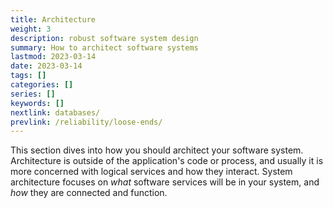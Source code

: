 ```yaml
---
title: Architecture
weight: 3
description: robust software system design
summary: How to architect software systems
lastmod: 2023-03-14
date: 2023-03-14
tags: []
categories: []
series: []
keywords: []
nextlink: databases/
prevlink: /reliability/loose-ends/
---
```


This section dives into how you should architect your software system.  Architecture is outside of the 
application's code or process, and usually it is more concerned with logical services and how they 
interact.  System architecture focuses on *what* software services will be in your system, and *how* they
are connected and function.